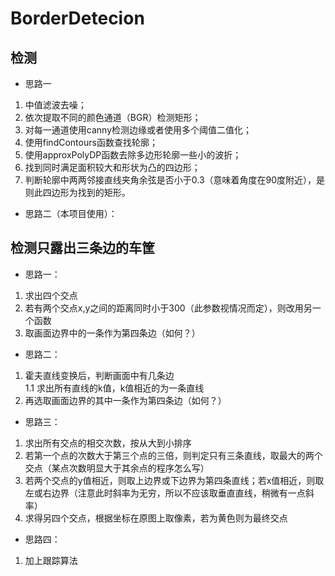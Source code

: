 # BorderDetecion  

## 检测
- 思路一  
1. 中值滤波去噪；  
2. 依次提取不同的颜色通道（BGR）检测矩形；  
3. 对每一通道使用canny检测边缘或者使用多个阈值二值化；  
4. 使用findContours函数查找轮廓；  
5. 使用approxPolyDP函数去除多边形轮廓一些小的波折；  
6. 找到同时满足面积较大和形状为凸的四边形；  
7. 判断轮廓中两两邻接直线夹角余弦是否小于0.3（意味着角度在90度附近），是则此四边形为找到的矩形。  
- 思路二（本项目使用）：  


## 检测只露出三条边的车筐
- 思路一：  
1. 求出四个交点  
2. 若有两个交点x,y之间的距离同时小于300（此参数视情况而定），则改用另一个函数  
3. 取画面边界中的一条作为第四条边（如何？）  
- 思路二：
1. 霍夫直线变换后，判断画面中有几条边  
1.1 求出所有直线的k值，k值相近的为一条直线  
2. 再选取画面边界的其中一条作为第四条边（如何？）  
- 思路三：  
1. 求出所有交点的相交次数，按从大到小排序  
2. 若第一个点的次数大于第三个点的三倍，则判定只有三条直线，取最大的两个交点（某点次数明显大于其余点的程序怎么写）  
3. 若两个交点的y值相近，则取上边界或下边界为第四条直线；若x值相近，则取左或右边界（注意此时斜率为无穷，所以不应该取垂直直线，稍微有一点斜率）  
4. 求得另四个交点，根据坐标在原图上取像素，若为黄色则为最终交点  
- 思路四：
1. 加上跟踪算法  
